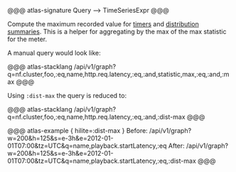 @@@ atlas-signature
Query
-->
TimeSeriesExpr
@@@

Compute the maximum recorded value for [timers] and [distribution summaries]. This
is a helper for aggregating by the max of the max statistic for the meter.

A manual query would look
like:

@@@ atlas-stacklang
/api/v1/graph?q=nf.cluster,foo,:eq,name,http.req.latency,:eq,:and,statistic,max,:eq,:and,:max
@@@

Using `:dist-max` the query is reduced to:

@@@ atlas-stacklang
/api/v1/graph?q=nf.cluster,foo,:eq,name,http.req.latency,:eq,:and,:dist-max
@@@

[timers]: ../../spectator/core/meters/timer.md
[distribution summaries]: ../../spectator/core/meters/dist-summary.md

@@@ atlas-example { hilite=:dist-max }
Before: /api/v1/graph?w=200&h=125&s=e-3h&e=2012-01-01T07:00&tz=UTC&q=name,playback.startLatency,:eq
After: /api/v1/graph?w=200&h=125&s=e-3h&e=2012-01-01T07:00&tz=UTC&q=name,playback.startLatency,:eq,:dist-max
@@@

